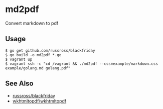md2pdf
======

Convert markdown to pdf

## Usage

```
$ go get github.com/russross/blackfriday
$ go build -o md2pdf *.go
$ vagrant up
$ vagrant ssh -c "cd /vagrant && ./md2pdf --css=example/markdown.css example/golang.md golang.pdf"
```

## See Also

- [russross/blackfriday](https://github.com/russross/blackfriday)
- [wkhtmltopdf/wkhtmltopdf](https://github.com/wkhtmltopdf/wkhtmltopdf)
